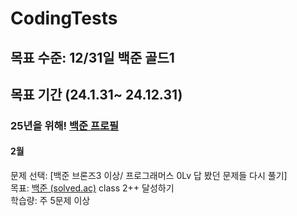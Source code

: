 # CodingTests

## 목표 수준: 12/31일 백준 골드1
## 목표 기간 (24.1.31~ 24.12.31)
### 25년을 위해!   [백준 프로필](https://solved.ac/profile/sim3412)


#### 2월
문제 선택: [백준 브론즈3 이상/ 프로그래머스 0Lv 답 봤던 문제들 다시 풀기] <br>
목표: [백준 (solved.ac)](https://solved.ac/class?class=2) class 2++ 달성하기 <br>
학습량: 주 5문제 이상
